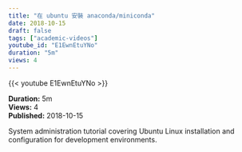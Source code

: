 ```yaml
---
title: "在 ubuntu 安裝 anaconda/miniconda"
date: 2018-10-15
draft: false
tags: ["academic-videos"]
youtube_id: "E1EwnEtuYNo"
duration: "5m"
views: 4
---
```


{{< youtube E1EwnEtuYNo >}}

**Duration:** 5m  
**Views:** 4  
**Published:** 2018-10-15

System administration tutorial covering Ubuntu Linux installation and configuration for development environments.
